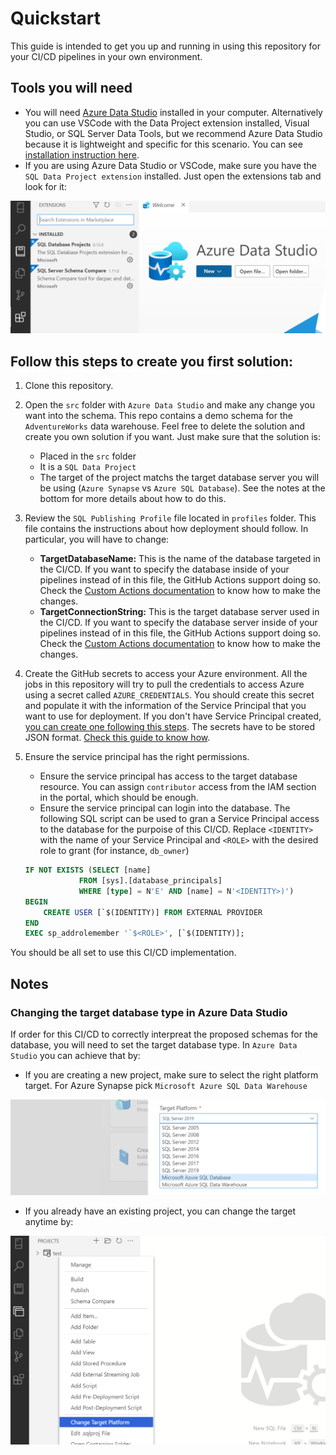 # Quickstart

This guide is intended to get you up and running in using this repository for your CI/CD pipelines in your own environment.

## Tools you will need

 - You will need [Azure Data Studio](https://docs.microsoft.com/en-us/sql/azure-data-studio/download-azure-data-studio) installed in your computer. Alternatively you can use VSCode with the Data Project extension installed, Visual Studio, or SQL Server Data Tools, but we recommend Azure Data Studio because it is lightweight and specific for this scenario. You can see [installation instruction here](https://docs.microsoft.com/en-us/sql/azure-data-studio/download-azure-data-studio). 
 - If you are using Azure Data Studio or VSCode, make sure you have the `SQL Data Project extension` installed. Just open the extensions tab and look for it:

 ![](images/ads-extension.png)

## Follow this steps to create you first solution:

 1. Clone this repository.
 2. Open the `src` folder with `Azure Data Studio` and make any change you want into the schema. This repo contains a demo schema for the `AdventureWorks` data warehouse. Feel free to delete the solution and create you own solution if you want. Just make sure that the solution is:
    - Placed in the `src` folder
    - It is a `SQL Data Project`
    - The target of the project matchs the target database server you will be using (`Azure Synapse` vs `Azure SQL Database`). See the notes at the bottom for more details about how to do this.
 3. Review the `SQL Publishing Profile` file located in `profiles` folder. This file contains the instructions about how deployment should follow. In particular, you will have to change:
    - **TargetDatabaseName:** This is the name of the database targeted in the CI/CD. If you want to specify the database inside of your pipelines instead of in this file, the GitHub Actions support doing so. Check the [Custom Actions documentation](actions.md) to know how to make the changes.
    - **TargetConnectionString:** This is the target database server used in the CI/CD. If you want to specify the database server inside of your pipelines instead of in this file, the GitHub Actions support doing so. Check the [Custom Actions documentation](actions.md) to know how to make the changes.
 4. Create the GitHub secrets to access your Azure environment. All the jobs in this repository will try to pull the credentials to access Azure using a secret called `AZURE_CREDENTIALS`. You should create this secret and populate it with the information of the Service Principal that you want to use for deployment. If you don't have Service Principal created, [you can create one following this steps](https://docs.microsoft.com/en-us/azure/active-directory/develop/howto-create-service-principal-portal). The secrets have to be stored JSON format. [Check this guide to know how](https://github.com/marketplace/actions/azure-login#configure-deployment-credentials).
 5. Ensure the service principal has the right permissions.
    - Ensure the service principal has access to the target database resource. You can assign `contributor` access from the IAM section in the portal, which should be enough.
    - Ensure the service principal can login into the database. The following SQL script can be used to gran a Service Principal access to the database for the purpoise of this CI/CD. Replace `<IDENTITY>` with the name of your Service Principal and `<ROLE>` with the desired role to grant (for instance, `db_owner`)

    ```sql
    IF NOT EXISTS (SELECT [name]
                FROM [sys].[database_principals]
                WHERE [type] = N'E' AND [name] = N'<IDENTITY>)')
    BEGIN
        CREATE USER [`$(IDENTITY)] FROM EXTERNAL PROVIDER
    END
    EXEC sp_addrolemember '`$<ROLE>', [`$(IDENTITY)];
    ```

You should be all set to use this CI/CD implementation.

## Notes

### Changing the target database type in Azure Data Studio

If order for this CI/CD to correctly interpreat the proposed schemas for the database, you will need to set the target database type. In `Azure Data Studio` you can achieve that by:

 - If you are creating a new project, make sure to select the right platform target. For Azure Synapse pick `Microsoft Azure SQL Data Warehouse`

![](images/ads-new-project.png)

 - If you already have an existing project, you can change the target anytime by:

![](images/ads-change-target.png)
